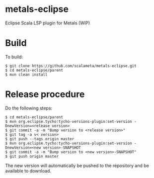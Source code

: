 # metals-eclipse

Eclipse Scala LSP plugin for Metals (WIP)

# Build

To build:

    $ git clone https://github.com/scalameta/metals-eclipse.git
    $ cd metals-eclipse/parent
    $ mvn clean install

# Release procedure

Do the following steps:

    $ cd metals-eclipse/parent
    $ mvn org.eclipse.tycho:tycho-versions-plugin:set-version -DnewVersion=<release version>
    $ git commit -a -m "Bump version to <release version>"
    $ git tag -a v< version>
    $ git push --tags origin master
    $ mvn org.eclipse.tycho:tycho-versions-plugin:set-version -DnewVersion=<new version>-SNAPSHOT
    $ git commit -a -m "Bump version to <new version>-SNAPSHOT"
    $ git push origin master

The new version will automatically be pushed to the repository and be available
to download.
